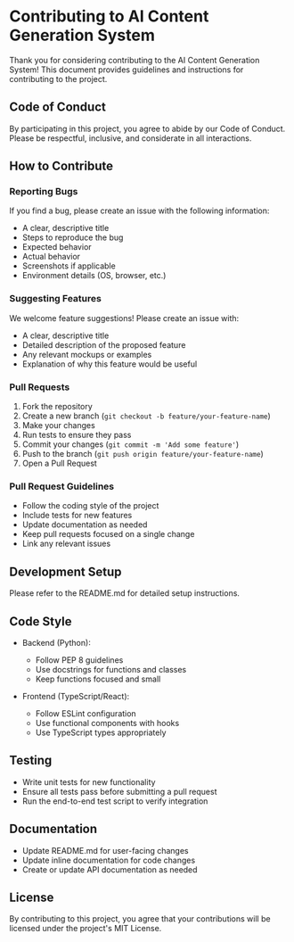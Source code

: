 # Contributing to AI Content Generation System

Thank you for considering contributing to the AI Content Generation System! This document provides guidelines and instructions for contributing to the project.

## Code of Conduct

By participating in this project, you agree to abide by our Code of Conduct. Please be respectful, inclusive, and considerate in all interactions.

## How to Contribute

### Reporting Bugs

If you find a bug, please create an issue with the following information:
- A clear, descriptive title
- Steps to reproduce the bug
- Expected behavior
- Actual behavior
- Screenshots if applicable
- Environment details (OS, browser, etc.)

### Suggesting Features

We welcome feature suggestions! Please create an issue with:
- A clear, descriptive title
- Detailed description of the proposed feature
- Any relevant mockups or examples
- Explanation of why this feature would be useful

### Pull Requests

1. Fork the repository
2. Create a new branch (`git checkout -b feature/your-feature-name`)
3. Make your changes
4. Run tests to ensure they pass
5. Commit your changes (`git commit -m 'Add some feature'`)
6. Push to the branch (`git push origin feature/your-feature-name`)
7. Open a Pull Request

### Pull Request Guidelines

- Follow the coding style of the project
- Include tests for new features
- Update documentation as needed
- Keep pull requests focused on a single change
- Link any relevant issues

## Development Setup

Please refer to the README.md for detailed setup instructions.

## Code Style

- Backend (Python):
  - Follow PEP 8 guidelines
  - Use docstrings for functions and classes
  - Keep functions focused and small

- Frontend (TypeScript/React):
  - Follow ESLint configuration
  - Use functional components with hooks
  - Use TypeScript types appropriately

## Testing

- Write unit tests for new functionality
- Ensure all tests pass before submitting a pull request
- Run the end-to-end test script to verify integration

## Documentation

- Update README.md for user-facing changes
- Update inline documentation for code changes
- Create or update API documentation as needed

## License

By contributing to this project, you agree that your contributions will be licensed under the project's MIT License.
